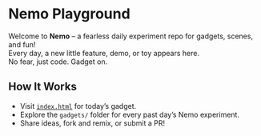 # Nemo Playground

Welcome to **Nemo** – a fearless daily experiment repo for gadgets, scenes, and fun!  
Every day, a new little feature, demo, or toy appears here.  
No fear, just code. Gadget on.

## How It Works

- Visit [`index.html`](index.html) for today’s gadget.
- Explore the `gadgets/` folder for every past day’s Nemo experiment.
- Share ideas, fork and remix, or submit a PR!
